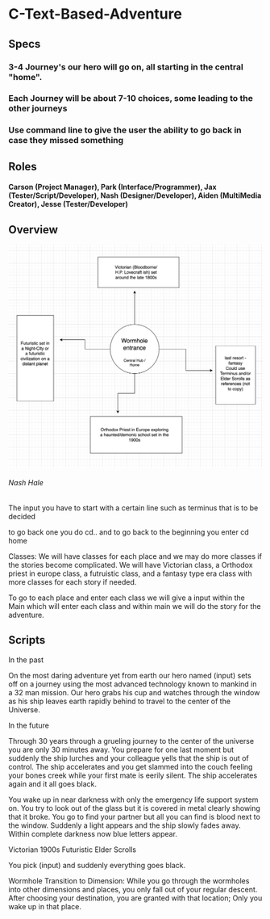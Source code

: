 # C-Text-Based-Adventure

## Specs

### 3-4 Journey's our hero will go on, all starting in the central "home". 

### Each Journey will be about 7-10 choices, some leading to the other journeys

### Use command line to give the user the ability to go back in case they missed something

## Roles
#### Carson (Project Manager), Park (Interface/Programmer), Jax (Tester/Script/Developer), Nash (Designer/Developer), Aiden (MultiMedia Creator), Jesse (Tester/Developer)

## Overview

![overview](https://github.com/DaCandyCorn/C-Text-Based-Adventure/blob/main/images/overview1stDraft.png)

###### Nash Hale

The input you have to start with a certain line such as terminus that is to be decided

to go back one you do cd.. and to go back to the beginning you enter cd home

Classes: We will have classes for each place and we may do more classes if the stories become complicated. We will have Victorian class, a Orthodox priest in europe class, a futruistic class, and a fantasy type era class with more classes for each story if needed. 

To go to each place and enter each class we will give a input within the Main which will enter each class and within main we will do the story for the adventure. 

## Scripts

In the past


On the most daring adventure yet from earth our hero named (input) sets off on a journey using the most advanced technology known to mankind in a 32 man mission. Our hero grabs his cup and watches through the window as his ship leaves earth rapidly behind to travel to the center of the Universe. 


In the future

Through 30 years through a grueling journey to the center of the universe you are only 30 minutes away. You prepare for one last moment but suddenly the ship lurches and your colleague yells that the ship is out of control. The ship accelerates and you get slammed into the couch feeling your bones creek while your first mate is eerily silent. The ship accelerates again and it all goes black.

You wake up in near darkness with only the emergency life support system on. You try to look out of the glass but it is covered in metal clearly showing that it broke. You go to find your partner but all you can find is blood next to the window. Suddenly a light appears and the ship slowly fades away. Within complete darkness now blue letters appear.

Victorian
1900s 
Futuristic
Elder Scrolls

You pick (input) and suddenly everything goes black.
 

Wormhole Transition to Dimension: While you go through the wormholes into other dimensions and places, you only fall out of your regular descent. After choosing your destination, you are granted with that location; Only you wake up in that place. 


